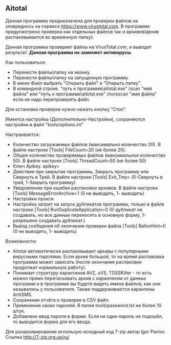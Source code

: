 ## Aitotal

Данная программа предназначена для проверки файлов на зловреднось на сервисе https://www.virustotal.com.
В программе предусмотрено проверка как отдельных файлов так и архивов(архив распаковывается во временную папку).

Данная программа проверяет файлы на VirusTotal.com, и выводит результат. **Данная программа не заменяет антивирусы**.

Как пользоваться:
- Перенести файлы\папку на иконку.
- Перенести файлы\папку на запущенную программу.
- В меню Файл выбрать "Открыть файл" и "Открыть папку".
- В командной строке. "путь к программе\aitotal.exe" /scan "имя файла" или "путь к программе\aitotal.exe" /norescan "имя файла" если не надо перепроверять файл.

Для остановки проверки нужно нажать кнопку "Стоп".

Имеется настройка (Дополнительно-Настройки), сохраняются настройки в файл "tools/options.ini"

Настраивается:
- Количество загружаемых файлов (максимально количество 20). В файле настроек [Tools] FileCount=20 (не более 20).
- Общее количество проверяемых файлов (максимальное количество 50). В файле настроек [Tools] ThreadCount=50 (не более 50)
- Ключ Apikey. apikey=
- Действие при закрытие программы, Закрыть программу или Свернуть в Трей. В файле настроек [Tools] Exit_Trey= (0-Свернуть в трей, 1-Закрыть программу)
- Уведомление при ошибки распаковки архивов. В файле настроек [Tools] MessageErrorArchive=1 (0 не выводить, 1- выводить)
- Настройки прокси.
- Настройка запрет на запуск дубликатов программы, только в файле настроек [Tools] RunDuplicateApplication=0 (0-дубликат не создавать, но все данные переносить в основную форму, 1-разрешено создавать дубликат.)
- Вывод сообщения об окончании проверки файла [Tools] BallonHint=0 (0 не выводить, 1- выводить)

Возможности:
- Aitotal автоматически распаковывает архивы с популярными вирусными паролями. Если архив большой, то на время распаковки программа может зависать (после окончания распаковки продолжит нормальную работу).
- Понимает структуру карантинов AVZ, uVS, TDSSKiller - то есть можно прямо перетаскивать архив с карантином от данных программ и в программе вы будете видеть имена файлов, как они назывались у пользователя. Также поддерживаются карантины AntiSMS.
- Сохранение отчёта о проверке в CSV файл.
- Применение своих паролей. В папке tools\password.txt не более 10 штук.
- Добавлено ввод пароля в форме. Если ни один пароль не подошёл, то выводится форма для его ввода.

Для разархивирование использую исходный код 7-zip автор Igor Pavlov. Ссылка http://7-zip.org.ua/ru/ 